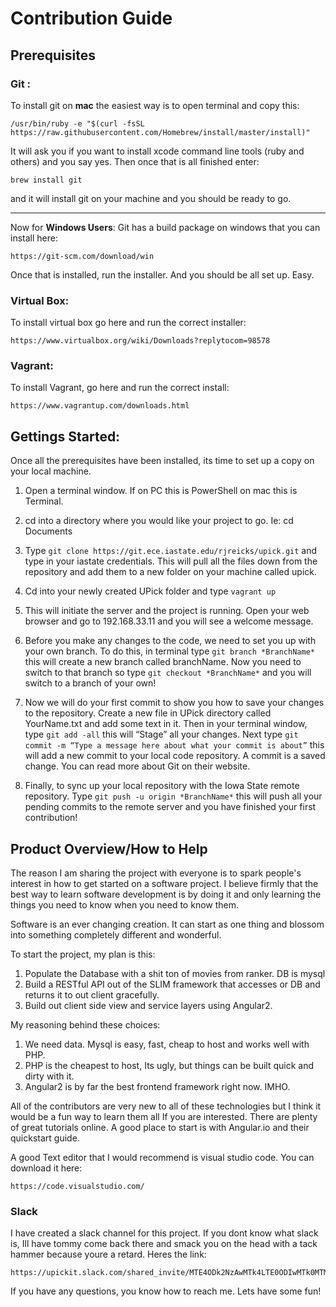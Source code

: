Contribution Guide
=================

Prerequisites
---------
### Git : 
To install git on **mac** the easiest way is to open terminal and copy this: 
```
/usr/bin/ruby -e "$(curl -fsSL https://raw.githubusercontent.com/Homebrew/install/master/install)"
```
It will ask you if you want to install xcode command line tools (ruby and others) and you say yes. Then once that is all finished enter: 
```
brew install git
```
and it will install git on your machine and you should be ready to go.

---------

Now for **Windows Users**: Git has a build package on windows that you can install here: 
```
https://git-scm.com/download/win
```
Once that is installed, run the installer. And you should be all set up. Easy.

### Virtual Box: 
To install virtual box go here and run the correct installer: 
```
https://www.virtualbox.org/wiki/Downloads?replytocom=98578
```
### Vagrant: 
To install Vagrant, go here and run the correct install: 
```
https://www.vagrantup.com/downloads.html
```

Gettings Started:
--------
Once all the prerequisites have been installed, its time to set up a copy on your local machine. 

1. Open a terminal window. If on PC this is PowerShell on mac this is Terminal.

2. cd into a directory where you would like your project to go. Ie: cd Documents

3. Type ```git clone https://git.ece.iastate.edu/rjreicks/upick.git``` and type in your iastate credentials. This will pull all the files down from the repository and add them to a new folder on your machine called upick. 

4. Cd into your newly created UPick folder and type ```vagrant up```

5. This will initiate the server and the project is running. Open your web browser and go to 192.168.33.11 and you will see a welcome message.
 
6. Before you make any changes to the code, we need to set you up with your own branch. To do this, in terminal type ```git branch *BranchName*```  this will create a new branch called branchName. Now you need to switch to that branch so type ```git checkout *BranchName*``` and you will switch to a branch of your own!

7. Now we will do your first commit to show you how to save your changes to the repository. Create a new file in UPick directory called YourName.txt  and add some text in it. Then in your terminal window, type ```git add -all``` this will “Stage” all your changes. Next type ```git commit -m “Type a message here about what your commit is about”``` this will add a new commit to your local code repository. A commit is a saved change. You can read more about Git on their website.

8. Finally, to sync up your local repository with the Iowa State remote repository. Type ```git push -u origin *BranchName*``` this will push all your pending commits to the remote server and you have finished your first contribution!

Product Overview/How to Help
------------

The reason I am sharing the project with everyone is to spark people's interest in how to get started on a software project. I believe firmly that the best way to learn software development is by doing it and only learning the things you need to know when you need to know them.

Software is an ever changing creation. It can start as one thing and blossom into something completely different and wonderful. 

To start the project, my plan is this: 

1. Populate the Database with a shit ton of movies from ranker. DB is mysql
2. Build a RESTful API out of the SLIM framework that accesses or DB and returns it to out client gracefully.
3. Build out client side view and service layers using Angular2.

My reasoning behind these choices:
1. We need data. Mysql is easy, fast, cheap to host and works well with PHP.
2. PHP is the cheapest to host, Its ugly, but things can be built quick and dirty with it.
3. Angular2 is by far the best frontend framework right now. IMHO. 

All of the contributors are very new to all of these technologies but I think it would be a fun way to learn them all If you are interested. There are plenty of great tutorials online. A good place to start is with Angular.io and their quickstart guide.

A good Text editor that I would recommend is visual studio code. You can download it here: 
```
https://code.visualstudio.com/
```

### Slack
I have created a slack channel for this project. If you dont know what slack is, Ill have tommy come back there and smack you on the head with a tack hammer because youre a retard.
Heres the link: 
```
https://upickit.slack.com/shared_invite/MTE4ODk2NzAwMTk4LTE0ODIwMTk0MTMtOWIxMTE4OWNlMg
```

If you have any questions, you know how to reach me. Lets have some fun!